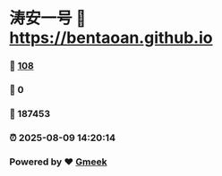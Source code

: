 # 涛安一号 :link: https://bentaoan.github.io 
### :page_facing_up: [108](https://bentaoan.github.io/tag.html) 
### :speech_balloon: 0 
### :hibiscus: 187453 
### :alarm_clock: 2025-08-09 14:20:14 
### Powered by :heart: [Gmeek](https://github.com/Meekdai/Gmeek)
